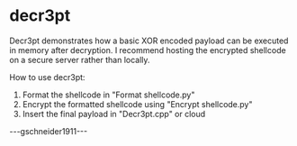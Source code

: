 # decr3pt
Decr3pt demonstrates how a basic XOR encoded payload can be executed in memory after decryption. I recommend hosting the encrypted shellcode on a secure server rather than locally.

How to use decr3pt:
1. Format the shellcode in "Format shellcode.py"
2. Encrypt the formatted shellcode using "Encrypt shellcode.py"
3. Insert the final payload in "Decr3pt.cpp" or cloud

---gschneider1911---

